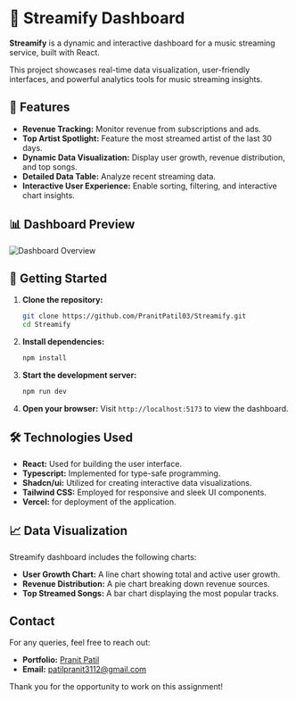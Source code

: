 # 🎵 Streamify Dashboard

**Streamify** is a dynamic and interactive dashboard for a music streaming service, built with React. 

This project showcases real-time data visualization, user-friendly interfaces, and powerful analytics tools for music streaming insights.

## 🌟 Features

- **Revenue Tracking:** Monitor revenue from subscriptions and ads.
- **Top Artist Spotlight:** Feature the most streamed artist of the last 30 days.
- **Dynamic Data Visualization:** Display user growth, revenue distribution, and top songs.
- **Detailed Data Table:** Analyze recent streaming data.
- **Interactive User Experience:** Enable sorting, filtering, and interactive chart insights.

## 📊 Dashboard Preview

![Dashboard Overview](![screencapture-streamify-henna-vercel-app-2024-08-31-14_53_31](https://github.com/user-attachments/assets/39b658cb-0f11-4c2a-bcd0-9501b1551633))

## 🚀 Getting Started

1. **Clone the repository:**
   ```bash
   git clone https://github.com/PranitPatil03/Streamify.git
   cd Streamify
   ```

2. **Install dependencies:**
   ```bash
   npm install
   ```

3. **Start the development server:**
   ```bash
   npm run dev
   ```

4. **Open your browser:**
   Visit `http://localhost:5173` to view the dashboard.

## 🛠️ Technologies Used

- **React:** Used for building the user interface.
- **Typescript:** Implemented for type-safe programming.
- **Shadcn/ui:** Utilized for creating interactive data visualizations.
- **Tailwind CSS:** Employed for responsive and sleek UI components.
- **Vercel:** for deployment of the application.

## 📈 Data Visualization

Streamify dashboard includes the following charts:

- **User Growth Chart:** A line chart showing total and active user growth.
- **Revenue Distribution:** A pie chart breaking down revenue sources.
- **Top Streamed Songs:** A bar chart displaying the most popular tracks.

## Contact

For any queries, feel free to reach out:

- **Portfolio:** [Pranit Patil](https://patilpranit.vercel.app/)
- **Email:** patilpranit3112@gmail.com

Thank you for the opportunity to work on this assignment!
